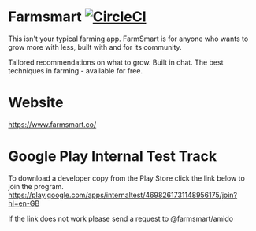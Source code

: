 # Farmsmart [![CircleCI](https://circleci.com/gh/farmsmart/farmsmart-flutter.svg?style=svg)](https://circleci.com/gh/farmsmart/farmsmart-flutter)

This isn't your typical farming app. FarmSmart is for anyone who wants to grow more with less, built with and for its community.

Tailored recommendations on what to grow. Built in chat. The best techniques in farming - available for free.

# Website

https://www.farmsmart.co/

# Google Play Internal Test Track

To download a developer copy from the Play Store click the link below to join the program.
https://play.google.com/apps/internaltest/4698261731148956175/join?hl=en-GB

If the link does not work please send a request to @farmsmart/amido

